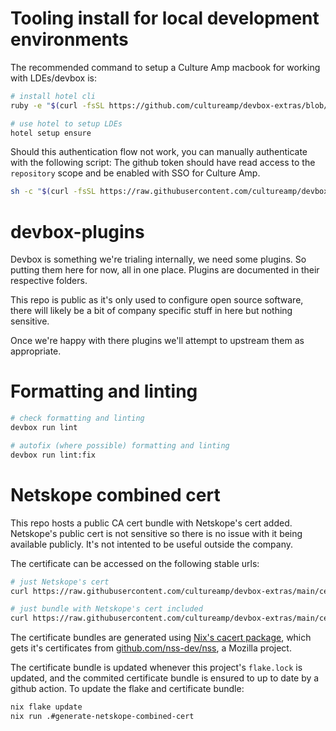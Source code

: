 # Tooling install for local development environments

The recommended command to setup a Culture Amp macbook for working with LDEs/devbox is:

```bash
# install hotel cli
ruby -e "$(curl -fsSL https://github.com/cultureamp/devbox-extras/blob/main/scripts/github_auth.rb)"

# use hotel to setup LDEs
hotel setup ensure
```

Should this authentication flow not work, you can manually authenticate with the following script:
The github token should have read access to the `repository` scope and be enabled with SSO for Culture Amp.

```bash
sh -c "$(curl -fsSL https://raw.githubusercontent.com/cultureamp/devbox-extras/main/scripts/install_hotel.sh) {insert_pat_token_here}"
```

# devbox-plugins

Devbox is something we're trialing internally, we need some plugins. So putting them here for now, all in one place. Plugins are documented in their respective folders.

This repo is public as it's only used to configure open source software, there will likely be a bit of company specific stuff in here but nothing sensitive.

Once we're happy with there plugins we'll attempt to upstream them as appropriate.

# Formatting and linting

```sh
# check formatting and linting
devbox run lint

# autofix (where possible) formatting and linting
devbox run lint:fix
```

# Netskope combined cert

This repo hosts a public CA cert bundle with Netskope's cert added. Netskope's public cert is not sensitive so there is no issue with it being available publicly. It's not intented to be useful outside the company.

The certificate can be accessed on the following stable urls:

```bash
# just Netskope's cert
curl https://raw.githubusercontent.com/cultureamp/devbox-extras/main/certs/nscacert.pem

# just bundle with Netskope's cert included
curl https://raw.githubusercontent.com/cultureamp/devbox-extras/main/certs/nscacert_combined.pem
```

The certificate bundles are generated using [Nix's cacert package](https://github.com/NixOS/nixpkgs/blob/2240a1a/pkgs/data/misc/cacert/default.nix#L32-L90), which gets it's certificates from [github.com/nss-dev/nss](https://github.com/nss-dev/nss), a Mozilla project.

The certificate bundle is updated whenever this project's `flake.lock` is updated, and the commited certificate bundle is ensured to up to date by a github action. To update the flake and certificate bundle:

```bash
nix flake update
nix run .#generate-netskope-combined-cert
```
